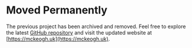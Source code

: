 # Moved Permanently

The previous project has been archived and removed. Feel free to explore the latest [GitHub repository](https://github.com/thekeogh/mckeogh.uk) and visit the updated website at [https://mckeogh.uk](https://mckeogh.uk).
